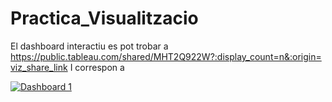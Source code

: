 # Practica_Visualitzacio
El dashboard interactiu es pot trobar a https://public.tableau.com/shared/MHT2Q922W?:display_count=n&:origin=viz_share_link
I correspon a 
<div class='tableauPlaceholder' id='viz1737061659478' style='position: relative'><noscript><a href='#'><img alt='Dashboard 1 ' src='https:&#47;&#47;public.tableau.com&#47;static&#47;images&#47;MH&#47;MHT2Q922W&#47;1_rss.png' style='border: none' /></a></noscript><object class='tableauViz'  style='display:none;'><param name='host_url' value='https%3A%2F%2Fpublic.tableau.com%2F' /> <param name='embed_code_version' value='3' /> <param name='path' value='shared&#47;MHT2Q922W' /> <param name='toolbar' value='yes' /><param name='static_image' value='https:&#47;&#47;public.tableau.com&#47;static&#47;images&#47;MH&#47;MHT2Q922W&#47;1.png' /> <param name='animate_transition' value='yes' /><param name='display_static_image' value='yes' /><param name='display_spinner' value='yes' /><param name='display_overlay' value='yes' /><param name='display_count' value='yes' /><param name='language' value='es-ES' /></object></div>                <script type='text/javascript'>                    var divElement = document.getElementById('viz1737061659478');                    var vizElement = divElement.getElementsByTagName('object')[0];                    if ( divElement.offsetWidth > 800 ) { vizElement.style.width='1000px';vizElement.style.height='8027px';} else if ( divElement.offsetWidth > 500 ) { vizElement.style.width='1000px';vizElement.style.height='8027px';} else { vizElement.style.width='100%';vizElement.style.height='2227px';}                     var scriptElement = document.createElement('script');                    scriptElement.src = 'https://public.tableau.com/javascripts/api/viz_v1.js';                    vizElement.parentNode.insertBefore(scriptElement, vizElement);                </script>
